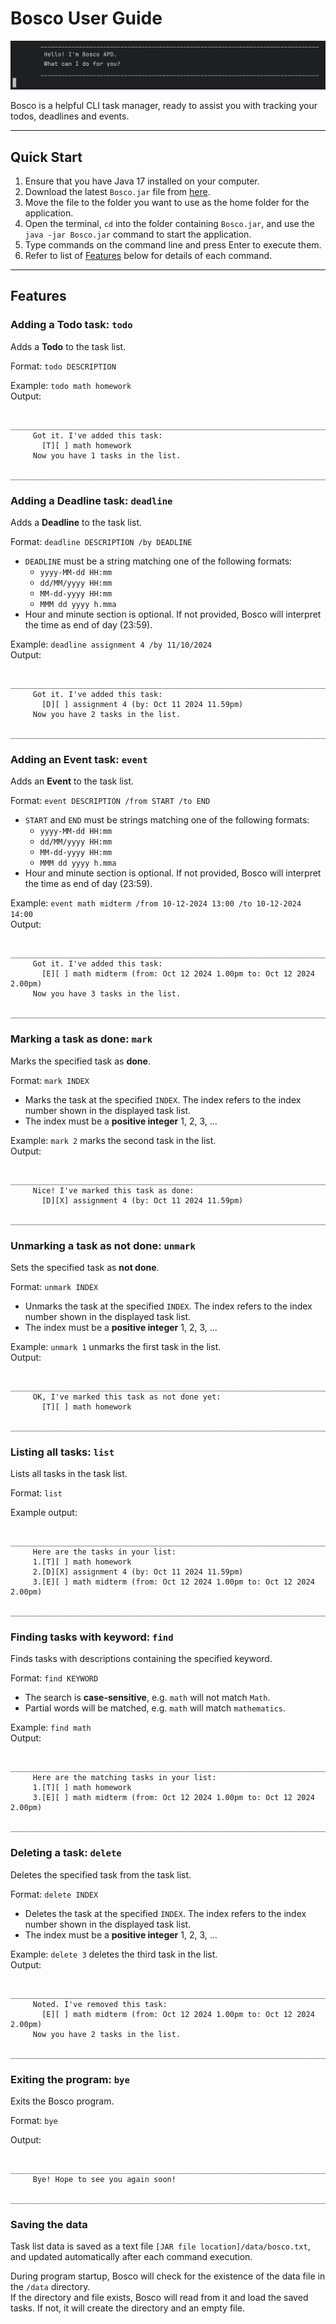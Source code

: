 # Bosco User Guide

![Bosco start screen](bosco_start.png)

Bosco is a helpful CLI task manager, ready to assist you with tracking your todos, deadlines and events.

---

## Quick Start

1. Ensure that you have Java 17 installed on your computer.
2. Download the latest `Bosco.jar` file from [here]().
3. Move the file to the folder you want to use as the home folder for the application.
4. Open the terminal, `cd` into the folder containing `Bosco.jar`, and use the `java -jar Bosco.jar` 
   command to start the application.
5. Type commands on the command line and press Enter to execute them.
6. Refer to list of [Features](#Features) below for details of each command.

---

## Features

### Adding a Todo task: `todo`

Adds a **Todo** to the task list.

Format: `todo DESCRIPTION`

Example: `todo math homework`  
Output:
```
	________________________________________________________________________________
	 Got it. I've added this task:
	   [T][ ] math homework
	 Now you have 1 tasks in the list.
	________________________________________________________________________________

```

### Adding a Deadline task: `deadline`

Adds a **Deadline** to the task list.

Format: `deadline DESCRIPTION /by DEADLINE`
- `DEADLINE` must be a string matching one of the following formats:
  - `yyyy-MM-dd HH:mm`
  - `dd/MM/yyyy HH:mm`
  - `MM-dd-yyyy HH:mm`
  - `MMM dd yyyy h.mma`
- Hour and minute section is optional. If not provided, 
  Bosco will interpret the time as end of day (23:59).

Example: `deadline assignment 4 /by 11/10/2024`  
Output:
```
	________________________________________________________________________________
	 Got it. I've added this task:
	   [D][ ] assignment 4 (by: Oct 11 2024 11.59pm)
	 Now you have 2 tasks in the list.
	________________________________________________________________________________
```

### Adding an Event task: `event`

Adds an **Event** to the task list.

Format: `event DESCRIPTION /from START /to END`
- `START` and `END` must be strings matching one of the following formats:
   - `yyyy-MM-dd HH:mm`
   - `dd/MM/yyyy HH:mm`
   - `MM-dd-yyyy HH:mm`
   - `MMM dd yyyy h.mma`
- Hour and minute section is optional. If not provided,
  Bosco will interpret the time as end of day (23:59).

Example: `event math midterm /from 10-12-2024 13:00 /to 10-12-2024 14:00`  
Output:
```
	________________________________________________________________________________
	 Got it. I've added this task:
	   [E][ ] math midterm (from: Oct 12 2024 1.00pm to: Oct 12 2024 2.00pm)
	 Now you have 3 tasks in the list.
	________________________________________________________________________________
```

### Marking a task as done: `mark`

Marks the specified task as **done**.

Format: `mark INDEX`
- Marks the task at the specified `INDEX`. The index refers to the index number shown in the displayed task list.
- The index must be a **positive integer** 1, 2, 3, ...

Example: `mark 2` marks the second task in the list.  
Output: 
```
	________________________________________________________________________________
	 Nice! I've marked this task as done:
	   [D][X] assignment 4 (by: Oct 11 2024 11.59pm)
	________________________________________________________________________________
```

### Unmarking a task as not done: `unmark`

Sets the specified task as **not done**.

Format: `unmark INDEX`
- Unmarks the task at the specified `INDEX`. The index refers to the index number shown in the displayed task list.
- The index must be a **positive integer** 1, 2, 3, ...

Example: `unmark 1` unmarks the first task in the list.  
Output:
```
	________________________________________________________________________________
	 OK, I've marked this task as not done yet:
	   [T][ ] math homework
	________________________________________________________________________________
```

### Listing all tasks: `list`

Lists all tasks in the task list.

Format: `list`

Example output:
```
	________________________________________________________________________________
	 Here are the tasks in your list:
	 1.[T][ ] math homework
	 2.[D][X] assignment 4 (by: Oct 11 2024 11.59pm)
	 3.[E][ ] math midterm (from: Oct 12 2024 1.00pm to: Oct 12 2024 2.00pm)
	________________________________________________________________________________
```

### Finding tasks with keyword: `find`

Finds tasks with descriptions containing the specified keyword.

Format: `find KEYWORD`
- The search is **case-sensitive**, e.g. `math` will not match `Math`.
- Partial words will be matched, e.g. `math` will match `mathematics`.

Example: `find math`  
Output:
```
	________________________________________________________________________________
	 Here are the matching tasks in your list:
	 1.[T][ ] math homework
	 3.[E][ ] math midterm (from: Oct 12 2024 1.00pm to: Oct 12 2024 2.00pm)
	________________________________________________________________________________
```

### Deleting a task: `delete`

Deletes the specified task from the task list.

Format: `delete INDEX`
- Deletes the task at the specified `INDEX`. The index refers to the index number shown in the displayed task list.
- The index must be a **positive integer** 1, 2, 3, ...

Example: `delete 3` deletes the third task in the list.  
Output:
```
	________________________________________________________________________________
	 Noted. I've removed this task:
	   [E][ ] math midterm (from: Oct 12 2024 1.00pm to: Oct 12 2024 2.00pm)
	 Now you have 2 tasks in the list.
	________________________________________________________________________________

```

### Exiting the program: `bye`

Exits the Bosco program.

Format: `bye`

Output:
```
	________________________________________________________________________________
	 Bye! Hope to see you again soon!
	________________________________________________________________________________
```

### Saving the data

Task list data is saved as a text file `[JAR file location]/data/bosco.txt`,
and updated automatically after each command execution.

During program startup, Bosco will check for the existence of the data file
in the `/data` directory.  
If the directory and file exists, Bosco will read 
from it and load the saved tasks. If not, it will create the directory and 
an empty file.
